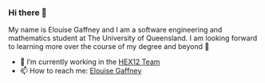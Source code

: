 ### Hi there 👋

My name is Elouise Gaffney and I am a software engineering and mathematics student at The University of Queensland. I am looking forward to learning more over the course of my degree and beyond 🌱

- 🔭 I’m currently working in the [HEX12 Team](https://github.com/hex-12)
- 📫 How to reach me: [Elouise Gaffney](https://www.linkedin.com/in/elouise-gaffney-500275231/?trk=public_profile_browsemap&originalSubdomain=au)

<!--
**elouisegaff/elouisegaff** is a ✨ _special_ ✨ repository because its `README.md` (this file) appears on your GitHub profile.

Here are some ideas to get you started:

- 🔭 I’m currently working on ...
- 🌱 I’m currently learning ...
- 👯 I’m looking to collaborate on ...
- 🤔 I’m looking for help with ...
- 💬 Ask me about ...
- 📫 How to reach me: ...
- 😄 Pronouns: ...
- ⚡ Fun fact: ...
-->
